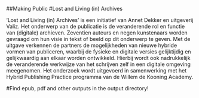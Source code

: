 ##Making Public
#Lost and Living (in) Archives

‘Lost and Living (in) Archives’ is een initiatief van Annet Dekker en uitgeverij Valiz. Het onderwerp van de publicatie is de veranderende rol en functie van (digitale) archieven. Zeventien auteurs en negen kunstenaars worden gevraagd om hun visie in tekst of beeld op dit onderwerp te geven. Met de uitgave verkennen de partners de mogelijkheden van nieuwe hybride vormen van publiceren, waarbij de fysieke en digitale versies gelijktijdig en gelijkwaardig aan elkaar worden ontwikkeld. Hierbij wordt ook nadrukkelijk de veranderende werkwijze van het schrijven zelf in een digitale omgeving meegenomen. Het onderzoek wordt uitgevoerd in samenwerking met het Hybrid Publishing Practice programma van de Willem de Kooning Academy.

#Find epub, pdf and other outputs in the output directory!